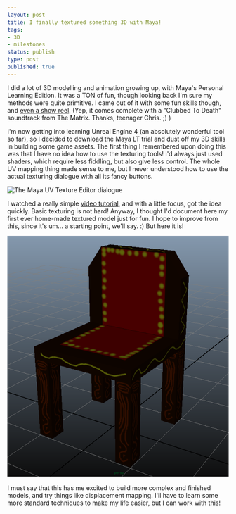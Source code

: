 ```yaml
---
layout: post
title: I finally textured something 3D with Maya!
tags:
- 3D
- milestones
status: publish
type: post
published: true
---
```


I did a lot of 3D modelling and animation growing up, with Maya's Personal Learning Edition. It was a TON of fun, though looking back I'm sure my methods were quite primitive. I came out of it with some fun skills though, and [even a show reel](https://www.youtube.com/watch?v=5eBPNgupFGo). (Yep, it comes complete with a "Clubbed To Death" soundtrack from The Matrix. Thanks, teenager Chris. ;) )

I'm now getting into learning Unreal Engine 4 (an absolutely wonderful tool so far), so I decided to download the Maya LT trial and dust off my 3D skills in building some game assets. The first thing I remembered upon doing this was that I have no idea how to use the texturing tools! I'd always just used shaders, which require less fiddling, but also give less control. The whole UV mapping thing made sense to me, but I never understood how to use the actual texturing dialogue with all its fancy buttons.

![The Maya UV Texture Editor dialogue](http://quixotic-chris.com/wp-content/uploads/2014/05/UV-texture-editor.png)

I watched a really simple [video tutorial](https://www.youtube.com/watch?v=gJdPD3cNxz8), and with a little focus, got the idea quickly. Basic texturing is not hard! Anyway, I thought I'd document here my first ever home-made textured model just for fun. I hope to improve from this, since it's um... a starting point, we'll say. :) But here it is!

![My ugly chair. But it uses a texture!](/static/images/posts/maya-chair-4x3.png)

I must say that this has me excited to build more complex and finished models, and try things like displacement mapping. I'll have to learn some more standard techniques to make my life easier, but I can work with this!